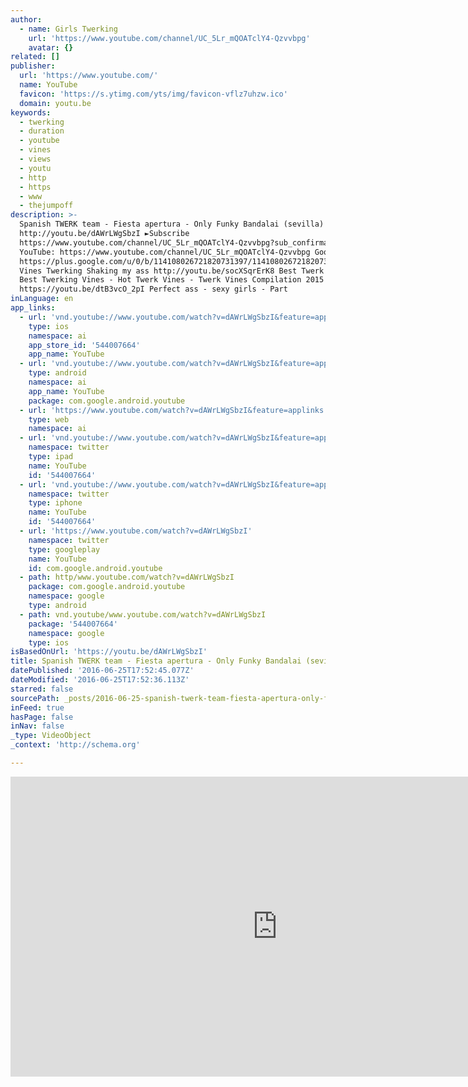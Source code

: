 ```yaml
---
author:
  - name: Girls Twerking
    url: 'https://www.youtube.com/channel/UC_5Lr_mQOATclY4-Qzvvbpg'
    avatar: {}
related: []
publisher:
  url: 'https://www.youtube.com/'
  name: YouTube
  favicon: 'https://s.ytimg.com/yts/img/favicon-vflz7uhzw.ico'
  domain: youtu.be
keywords:
  - twerking
  - duration
  - youtube
  - vines
  - views
  - youtu
  - http
  - https
  - www
  - thejumpoff
description: >-
  Spanish TWERK team - Fiesta apertura - Only Funky Bandalai (sevilla)
  http://youtu.be/dAWrLWgSbzI ►Subscribe
  https://www.youtube.com/channel/UC_5Lr_mQOATclY4-Qzvvbpg?sub_confirmation=1
  YouTube: https://www.youtube.com/channel/UC_5Lr_mQOATclY4-Qzvvbpg Google+:
  https://plus.google.com/u/0/b/114108026721820731397/114108026721820731397?pageId=114108026721820731397
  Vines Twerking Shaking my ass http://youtu.be/socXSqrErK8 Best Twerk Vines -
  Best Twerking Vines - Hot Twerk Vines - Twerk Vines Compilation 2015 January #
  https://youtu.be/dtB3vcO_2pI Perfect ass - sexy girls - Part
inLanguage: en
app_links:
  - url: 'vnd.youtube://www.youtube.com/watch?v=dAWrLWgSbzI&feature=applinks'
    type: ios
    namespace: ai
    app_store_id: '544007664'
    app_name: YouTube
  - url: 'vnd.youtube://www.youtube.com/watch?v=dAWrLWgSbzI&feature=applinks'
    type: android
    namespace: ai
    app_name: YouTube
    package: com.google.android.youtube
  - url: 'https://www.youtube.com/watch?v=dAWrLWgSbzI&feature=applinks'
    type: web
    namespace: ai
  - url: 'vnd.youtube://www.youtube.com/watch?v=dAWrLWgSbzI&feature=applinks'
    namespace: twitter
    type: ipad
    name: YouTube
    id: '544007664'
  - url: 'vnd.youtube://www.youtube.com/watch?v=dAWrLWgSbzI&feature=applinks'
    namespace: twitter
    type: iphone
    name: YouTube
    id: '544007664'
  - url: 'https://www.youtube.com/watch?v=dAWrLWgSbzI'
    namespace: twitter
    type: googleplay
    name: YouTube
    id: com.google.android.youtube
  - path: http/www.youtube.com/watch?v=dAWrLWgSbzI
    package: com.google.android.youtube
    namespace: google
    type: android
  - path: vnd.youtube/www.youtube.com/watch?v=dAWrLWgSbzI
    package: '544007664'
    namespace: google
    type: ios
isBasedOnUrl: 'https://youtu.be/dAWrLWgSbzI'
title: Spanish TWERK team - Fiesta apertura - Only Funky Bandalai (sevilla)
datePublished: '2016-06-25T17:52:45.077Z'
dateModified: '2016-06-25T17:52:36.113Z'
starred: false
sourcePath: _posts/2016-06-25-spanish-twerk-team-fiesta-apertura-only-funky-bandalai.md
inFeed: true
hasPage: false
inNav: false
_type: VideoObject
_context: 'http://schema.org'

---
```

<iframe src="https://cdn.embedly.com/widgets/media.html?src=https%3A%2F%2Fwww.youtube.com%2Fembed%2FdAWrLWgSbzI%3Ffeature%3Doembed&amp;url=http%3A%2F%2Fwww.youtube.com%2Fwatch%3Fv%3DdAWrLWgSbzI&amp;image=https%3A%2F%2Fi.ytimg.com%2Fvi%2FdAWrLWgSbzI%2Fhqdefault.jpg&amp;key=b7d04c9b404c499eba89ee7072e1c4f7&amp;type=text%2Fhtml&amp;schema=youtube" width="854" height="480" scrolling="no" frameborder="0" allowfullscreen="" style=""></iframe>